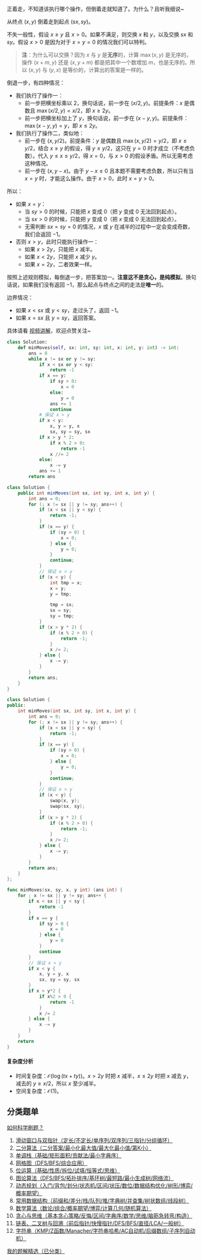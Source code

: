 正着走，不知道该执行哪个操作，但倒着走就知道了。为什么？且听我细说~

从终点 $(x,y)$ 倒着走到起点 $(\textit{sx}, \textit{sy})$。

不失一般性，假设 $x\ge y$ 且 $x>0$。如果不满足，则交换 $x$ 和 $y$，以及交换 $\textit{sx}$ 和 $\textit{sy}$。假设 $x>0$ 是因为对于 $x=y=0$ 的情况我们可以特判。

> **注**：为什么可以交换？因为 $x$ 与 $y$ 是**无序**的，计算 $\max(x,y)$ 是无序的，操作 $(x+m,y)$ 还是 $(x,y+m)$ 都是把其中一个数增加 $m$，也是无序的。所以 $(x,y)$ 与 $(y,x)$ 是等价的，计算出的答案是一样的。

倒退一步，有四种情况：

- 我们执行了操作一：
   - 前一步把横坐标乘以 $2$，换句话说，前一步在 $(x/2, y)$。前提条件：$x$ 是偶数且 $\max(x/2,y)=x/2$，即 $x\ge 2y$。
   - 前一步把横坐标加上了 $y$，换句话说，前一步在 $(x-y, y)$。前提条件：$\max(x-y,y)=y$，即 $x\le 2y$。
- 我们执行了操作二，类似地：
   - 前一步在 $(x, y/2)$。前提条件：$y$ 是偶数且 $\max(x,y/2)=y/2$，即 $x \le y/2$，结合 $x\ge y$ 的假设，得 $y\le y/2$，这只在 $y=0$ 时才成立（不考虑负数）。代入 $y\le x \le y/2$，得 $x=0$，与 $x>0$ 的假设矛盾。所以无需考虑这种情况。
   - 前一步在 $(x, y-x)$。由于 $y-x\le 0$ 且本题不需要考虑负数，所以只有当 $x=y$ 时，才能这么操作。由于 $x>0$，此时 $x=y>0$。

所以：

- 如果 $x=y$：
    - 当 $\textit{sy}>0$ 的时候，只能把 $x$ 变成 $0$（把 $y$ 变成 $0$ 无法回到起点）。
    - 当 $\textit{sx}>0$ 的时候，只能把 $y$ 变成 $0$（把 $x$ 变成 $0$ 无法回到起点）。
    - 无需判断 $\textit{sx}=\textit{sy}=0$ 的情况，$x$ 或 $y$ 在减半的过程中一定会变成奇数，我们会返回 $-1$。
- 否则 $x>y$，此时只能执行操作一：
    - 如果 $x> 2y$，只能把 $x$ 减半。
    - 如果 $x< 2y$，只能把 $x$ 减少 $y$。
    - 如果 $x=2y$，二者效果一样。

按照上述规则模拟，每倒退一步，把答案加一。**注意这不是贪心，是纯模拟**。换句话说，如果我们没有返回 $-1$，那么起点与终点之间的走法是**唯一**的。

边界情况：

- 如果 $x<\textit{sx}$ 或 $y<\textit{sy}$，走过头了，返回 $-1$。
- 如果 $x=\textit{sx}$ 且 $y=\textit{sy}$，返回答案。

具体请看 [视频讲解](https://www.bilibili.com/video/BV1GF3qzMEni/?t=32m18s)，欢迎点赞关注~

```py [sol-Python3]
class Solution:
    def minMoves(self, sx: int, sy: int, x: int, y: int) -> int:
        ans = 0
        while x != sx or y != sy:
            if x < sx or y < sy:
                return -1
            if x == y:
                if sy > 0:
                    x = 0
                else:
                    y = 0
                ans += 1
                continue
            # 保证 x > y
            if x < y:
                x, y = y, x
                sx, sy = sy, sx
            if x > y * 2:
                if x % 2 > 0:
                    return -1
                x //= 2
            else:
                x -= y
            ans += 1
        return ans
```

```java [sol-Java]
class Solution {
    public int minMoves(int sx, int sy, int x, int y) {
        int ans = 0;
        for (; x != sx || y != sy; ans++) {
            if (x < sx || y < sy) {
                return -1;
            }
            if (x == y) {
                if (sy > 0) {
                    x = 0;
                } else {
                    y = 0;
                }
                continue;
            }
            // 保证 x > y
            if (x < y) {
                int tmp = x;
                x = y;
                y = tmp;

                tmp = sx;
                sx = sy;
                sy = tmp;
            }
            if (x > y * 2) {
                if (x % 2 > 0) {
                    return -1;
                }
                x /= 2;
            } else {
                x -= y;
            }
        }
        return ans;
    }
}
```

```cpp [sol-C++]
class Solution {
public:
    int minMoves(int sx, int sy, int x, int y) {
        int ans = 0;
        for (; x != sx || y != sy; ans++) {
            if (x < sx || y < sy) {
                return -1;
            }
            if (x == y) {
                if (sy > 0) {
                    x = 0;
                } else {
                    y = 0;
                }
                continue;
            }
            // 保证 x > y
            if (x < y) {
                swap(x, y);
                swap(sx, sy);
            }
            if (x > y * 2) {
                if (x % 2 > 0) {
                    return -1;
                }
                x /= 2;
            } else {
                x -= y;
            }
        }
        return ans;
    }
};
```

```go [sol-Go]
func minMoves(sx, sy, x, y int) (ans int) {
	for ; x != sx || y != sy; ans++ {
		if x < sx || y < sy {
			return -1
		}
		if x == y {
			if sy > 0 {
				x = 0
			} else {
				y = 0
			}
			continue
		}
		// 保证 x > y
		if x < y {
			x, y = y, x
			sx, sy = sy, sx
		}
		if x > y*2 {
			if x%2 > 0 {
				return -1
			}
			x /= 2
		} else {
			x -= y
		}
	}
	return
}
```

#### 复杂度分析

- 时间复杂度：$\mathcal{O}(\log(\textit{tx}+\textit{ty}))$。$x>2y$ 时把 $x$ 减半，$x\le 2y$ 时把 $x$ 减去 $y$，减去的 $y \ge x/2$，所以 $x$ 至少减半。
- 空间复杂度：$\mathcal{O}(1)$。

## 分类题单

[如何科学刷题？](https://leetcode.cn/circle/discuss/RvFUtj/)

1. [滑动窗口与双指针（定长/不定长/单序列/双序列/三指针/分组循环）](https://leetcode.cn/circle/discuss/0viNMK/)
2. [二分算法（二分答案/最小化最大值/最大化最小值/第K小）](https://leetcode.cn/circle/discuss/SqopEo/)
3. [单调栈（基础/矩形面积/贡献法/最小字典序）](https://leetcode.cn/circle/discuss/9oZFK9/)
4. [网格图（DFS/BFS/综合应用）](https://leetcode.cn/circle/discuss/YiXPXW/)
5. [位运算（基础/性质/拆位/试填/恒等式/思维）](https://leetcode.cn/circle/discuss/dHn9Vk/)
6. [图论算法（DFS/BFS/拓扑排序/基环树/最短路/最小生成树/网络流）](https://leetcode.cn/circle/discuss/01LUak/)
7. [动态规划（入门/背包/划分/状态机/区间/状压/数位/数据结构优化/树形/博弈/概率期望）](https://leetcode.cn/circle/discuss/tXLS3i/)
8. [常用数据结构（前缀和/差分/栈/队列/堆/字典树/并查集/树状数组/线段树）](https://leetcode.cn/circle/discuss/mOr1u6/)
9. [数学算法（数论/组合/概率期望/博弈/计算几何/随机算法）](https://leetcode.cn/circle/discuss/IYT3ss/)
10. [贪心与思维（基本贪心策略/反悔/区间/字典序/数学/思维/脑筋急转弯/构造）](https://leetcode.cn/circle/discuss/g6KTKL/)
11. [链表、二叉树与回溯（前后指针/快慢指针/DFS/BFS/直径/LCA/一般树）](https://leetcode.cn/circle/discuss/K0n2gO/)
12. [字符串（KMP/Z函数/Manacher/字符串哈希/AC自动机/后缀数组/子序列自动机）](https://leetcode.cn/circle/discuss/SJFwQI/)

[我的题解精选（已分类）](https://github.com/EndlessCheng/codeforces-go/blob/master/leetcode/SOLUTIONS.md)
